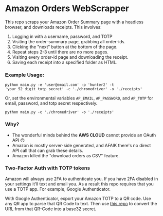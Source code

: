 # Amazon Orders WebScrapper
This repo scraps your Amazon Order Summary page with a headless browser, and downloads receipts. This involves:
1. Logging in with a username, password, and TOTP
2. Visiting the order-summary page, grabbing all order-ids.
3. Clicking the "next" button at the bottom of the page. 
4. Repeat steps 2-3 until there are no more pages.
5. Visiting every order-id page and downloading the receipt.
6. Saving each receipt into a specified folder as HTML.

### Example Usage:
```
python main.py -e 'user@email.com' -p 'hunter2' -t 'your_52_digit_totp_secret' -c './chromedriver' -o './receipts'
```

Or, set the environmental variables `AP_EMAIL`, `AP_PASSWORD`, and `AP_TOTP` for email, password, and totp secret respectively.

```
python main.py -c './chromedriver' -o './receipts'
```

### Why?
* The wonderful minds behind the **AWS CLOUD** cannot provide an OAuth API 🙃
* Amazon is mostly server-side generated, and AFAIK there's no direct API call that can grab these details.
* Amazon killed the "download orders as CSV" feature.

### Two-Factor Auth with TOTP tokens
Amazon will always use 2FA to authenticate you. If you have 2FA disabled in your settings it'll text and email you. As a result this repo requires that you use a TOTP app. For example, Google Authenticator.

With Google Authenticator, export your Amazon TOTP to a QR code. Use any QR app to parse that QR Code to text. Then use [this repo](github.com/dim13/otpauth) to convert the URL from that QR-Code into a base32 secret.